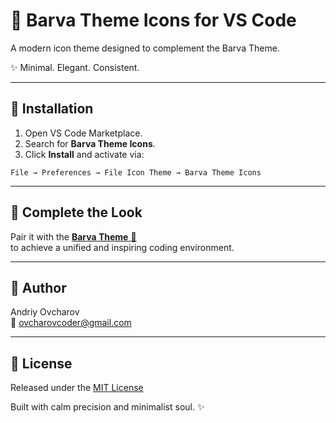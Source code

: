 # 🎨  Barva Theme Icons for VS Code

A modern icon theme designed to complement the Barva Theme.

✨ Minimal. Elegant. Consistent.

---

## 🧩 Installation
1. Open VS Code Marketplace.
2. Search for **Barva Theme Icons**.
3. Click **Install** and activate via:
```
File → Preferences → File Icon Theme → Barva Theme Icons
```
---

## 💫 Complete the Look
Pair it with the [**Barva Theme** 🎨](https://marketplace.visualstudio.com/items?itemName=ovcharovcoder.barva-theme)  
to achieve a unified and inspiring coding environment.

---

## 👤 Author

Andriy Ovcharov  
📧 ovcharovcoder@gmail.com  

---

## 🪪 License  
Released under the [MIT License](https://raw.githubusercontent.com/ovcharovcoder/solaria-theme/main/LICENSE)

Built with calm precision and minimalist soul. ✨

